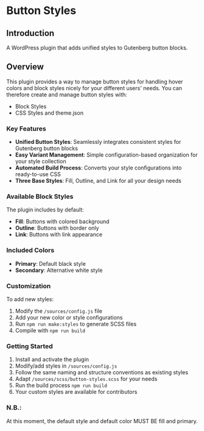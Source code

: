 # Button Styles

## Introduction
A WordPress plugin that adds unified styles to Gutenberg button blocks.

## Overview
This plugin provides a way to manage button styles for handling hover colors and block styles nicely for your different users' needs.
You can therefore create and manage button styles with:
* Block Styles
* CSS Styles and theme.json

### Key Features
- **Unified Button Styles**: Seamlessly integrates consistent styles for Gutenberg button blocks
- **Easy Variant Management**: Simple configuration-based organization for your style collection
- **Automated Build Process**: Converts your style configurations into ready-to-use CSS
- **Three Base Styles**: Fill, Outline, and Link for all your design needs

### Available Block Styles
The plugin includes by default:
- **Fill**: Buttons with colored background
- **Outline**: Buttons with border only
- **Link**: Buttons with link appearance

### Included Colors
- **Primary**: Default black style
- **Secondary**: Alternative white style


### Customization
To add new styles:
1. Modify the `/sources/config.js` file
2. Add your new color or style configurations
3. Run `npm run make:styles` to generate SCSS files
4. Compile with `npm run build`

### Getting Started
1. Install and activate the plugin
2. Modify/add styles in `/sources/config.js`
3. Follow the same naming and structure conventions as existing styles
4. Adapt `/sources/scss/button-styles.scss` for your needs
5. Run the build process `npm run build`
6. Your custom styles are available for contributors

### N.B.:
At this moment, the default style and default color MUST BE fill and primary.